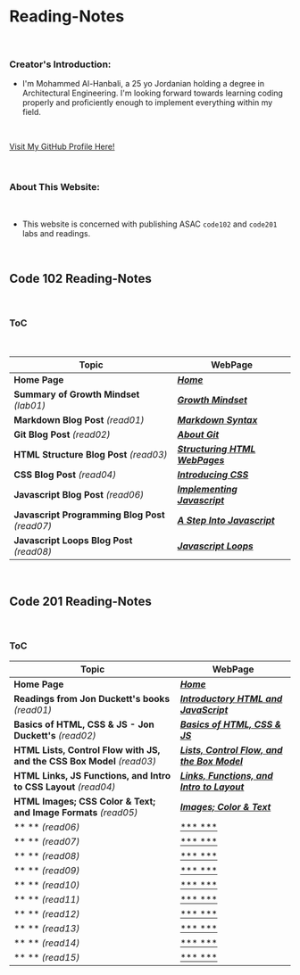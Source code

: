 # Reading-Notes

<br>

### Creator's Introduction:

- I'm Mohammed Al-Hanbali, a 25 yo Jordanian holding a degree in Architectural Engineering.
 I'm looking forward towards learning coding properly and proficiently enough to implement everything within my field.

<br>

[Visit My GitHub Profile Here!](https://github.com/Moha-AlHanbali)

<br>

### About This Website:

<br>

- This website is concerned with publishing ASAC `code102` and `code201` labs and readings.

<br>

## Code 102 Reading-Notes

<br>

### ToC

<br>

**Topic**                                         |   **WebPage**
--------------------------------------------------|--------------------------------------------------
**Home Page**                                     |  [***Home***](README.md)
**Summary of Growth Mindset** *(lab01)*           |  [***Growth Mindset***](lab01.md)
**Markdown Blog Post** *(read01)*                 |  [***Markdown Syntax***](read01.md)
**Git Blog Post** *(read02)*                      |  [***About Git***](read02.md)
**HTML Structure Blog Post** *(read03)*           |  [***Structuring HTML WebPages***](read03.md)
**CSS Blog Post** *(read04)*                      |  [***Introducing CSS***](read04.md)
**Javascript Blog Post** *(read06)*               |  [***Implementing Javascript***](read06.md)
**Javascript Programming Blog Post** *(read07)*   |  [***A Step Into Javascript***](read07.md)
**Javascript Loops Blog Post** *(read08)*         |  [***Javascript Loops***](read08.md)

<br>

## Code 201 Reading-Notes

<br>

### ToC

**Topic**                                         |   **WebPage**
--------------------------------------------------|--------------------------------------------------
**Home Page**                                     |  [***Home***](README.md)
**Readings from Jon Duckett's books** *(read01)*  |  [***Introductory HTML and JavaScript***](class-01.md)
**Basics of HTML, CSS & JS - Jon Duckett's** *(read02)* |  [***Basics of HTML, CSS & JS***](class-02.md)
**HTML Lists, Control Flow with JS, and the CSS Box Model** *(read03)* |  [***Lists, Control Flow, and the Box Model***](class-03.md)
**HTML Links, JS Functions, and Intro to CSS Layout** *(read04)* |  [***Links, Functions, and Intro to Layout***](class-04.md)
**HTML Images; CSS Color & Text; and Image Formats** *(read05)* |  [***Images; Color & Text***](class-05.md)
** ** *(read06)*                                  |  [*** ***](.md)
** ** *(read07)*                                  |  [*** ***](.md)
** ** *(read08)*                                  |  [*** ***](.md)
** ** *(read09)*                                  |  [*** ***](.md)
** ** *(read10)*                                  |  [*** ***](.md)
** ** *(read11)*                                  |  [*** ***](.md)
** ** *(read12)*                                  |  [*** ***](.md)
** ** *(read13)*                                  |  [*** ***](.md)
** ** *(read14)*                                  |  [*** ***](.md)
** ** *(read15)*                                  |  [*** ***](.md)
